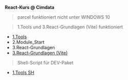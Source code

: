 **React-Kurs @ Cimdata**

> parcel funktioniert nicht unter WINDOWS 10

> 1.Tools und 3.React-Grundlagen (Vite) funktioniert

- [1.Tools](https://github.com/tBrause/react-kurs/tree/master/1.tools)
- 2.Module_Start
- 3.React-Grundlagen
- [3.React-Grundlagen (Vite)](https://github.com/tBrause/react-kurs/tree/master/3.%20React-Grundlagen%20(Vite))

> Shell-Script für DEV-Paket

- [1.Tools SH](https://github.com/tBrause/react-kurs/blob/master/1.tools/install.sh)
